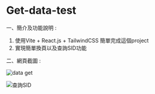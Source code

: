 # Get-data-test

一、簡介及功能說明 :

1. 使用Vite + React.js + TailwindCSS 簡單完成這個project
2. 實現簡單換頁以及查詢SID功能

二、網頁截圖 :

![data get](https://github.com/BruceLiu0701/Get-data-test/assets/130199748/567801fc-acc3-42ae-ae97-5e1390706246)

![查詢SID](https://github.com/BruceLiu0701/Get-data-test/assets/130199748/d8e616c2-453f-41aa-a97a-949cb9c4964f)
